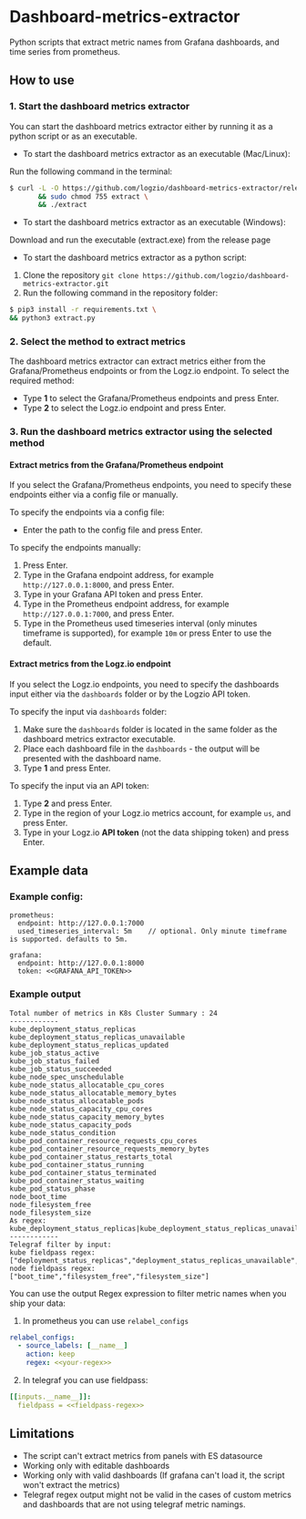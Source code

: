 # Dashboard-metrics-extractor
Python scripts that extract metric names from Grafana dashboards, and time series from prometheus.

## How to use

### 1. Start the dashboard metrics extractor

You can start the dashboard metrics extractor either by running it as a python script or as an executable.

* To start the dashboard metrics extractor as an executable (Mac/Linux):

 Run the following command in the terminal:

```bash 
$ curl -L -O https://github.com/logzio/dashboard-metrics-extractor/releases/download/V0.0.7/extract \
       && sudo chmod 755 extract \
       && ./extract
```
* To start the dashboard metrics extractor as an executable (Windows):

 Download and run the executable (extract.exe) from the release page


* To start the dashboard metrics extractor as a python script:

1. Clone the repository `git clone https://github.com/logzio/dashboard-metrics-extractor.git`
2. Run the following command in the repository folder:

``` bash
$ pip3 install -r requirements.txt \
&& python3 extract.py
```



### 2. Select the method to extract metrics

The dashboard metrics extractor can extract metrics either from the Grafana/Prometheus endpoints or from the Logz.io endpoint. To select the required method:

* Type **1** to select the Grafana/Prometheus endpoints and press Enter.
* Type **2** to select the Logz.io endpoint and press Enter.

### 3. Run the dashboard metrics extractor using the selected method

#### Extract metrics from the Grafana/Prometheus endpoint

If you select the Grafana/Prometheus endpoints, you need to specify these endpoints either via a config file or manually.

To specify the endpoints via a config file:

* Enter the path to the config file and press Enter.

To specify the endpoints manually:

1. Press Enter.
2. Type in the Grafana endpoint address, for example `http://127.0.0.1:8000`, and press Enter.
3. Type in your Grafana API token and press Enter.
4. Type in the Prometheus endpoint address, for example `http://127.0.0.1:7000`, and press Enter.
5. Type in the Prometheus used timeseries interval (only minutes timeframe is supported), for example `10m` or press Enter to use the default.



#### Extract metrics from the Logz.io endpoint

If you select the Logz.io endpoints, you need to specify the dashboards input either via the `dashboards` folder or by the Logzio API token.

To specify the input via `dashboards` folder:

1. Make sure the `dashboards` folder is located in the same folder as the dashboard metrics extractor executable.
2. Place each dashboard file in the `dashboards` - the output will be presented with the dashboard name.
3. Type **1** and press Enter.

To specify the input via an API token:

1. Type **2** and press Enter.
2. Type in the region of your Logz.io metrics account, for example `us`, and press Enter.
3. Type in your Logz.io **API token** (not the data shipping token) and press Enter.

## Example data

### Example config:
    prometheus:
      endpoint: http://127.0.0.1:7000
      used_timeseries_interval: 5m    // optional. Only minute timeframe is supported. defaults to 5m.

    grafana:
      endpoint: http://127.0.0.1:8000
      token: <<GRAFANA_API_TOKEN>>

### Example output
```text
Total number of metrics in K8s Cluster Summary : 24
------------
kube_deployment_status_replicas
kube_deployment_status_replicas_unavailable
kube_deployment_status_replicas_updated
kube_job_status_active
kube_job_status_failed
kube_job_status_succeeded
kube_node_spec_unschedulable
kube_node_status_allocatable_cpu_cores
kube_node_status_allocatable_memory_bytes
kube_node_status_allocatable_pods
kube_node_status_capacity_cpu_cores
kube_node_status_capacity_memory_bytes
kube_node_status_capacity_pods
kube_node_status_condition
kube_pod_container_resource_requests_cpu_cores
kube_pod_container_resource_requests_memory_bytes
kube_pod_container_status_restarts_total
kube_pod_container_status_running
kube_pod_container_status_terminated
kube_pod_container_status_waiting
kube_pod_status_phase
node_boot_time
node_filesystem_free
node_filesystem_size
As regex: 
kube_deployment_status_replicas|kube_deployment_status_replicas_unavailable|kube_deployment_status_replicas_updated|kube_job_status_active|kube_job_status_failed|kube_job_status_succeeded|kube_node_info|kube_node_spec_unschedulable|kube_node_status_allocatable_cpu_cores|kube_node_status_allocatable_memory_bytes|kube_node_status_allocatable_pods|kube_node_status_capacity_cpu_cores|kube_node_status_capacity_memory_bytes|kube_node_status_capacity_pods|kube_node_status_condition|kube_pod_container_resource_requests_cpu_cores|kube_pod_container_resource_requests_memory_bytes|kube_pod_container_status_restarts_total|kube_pod_container_status_running|kube_pod_container_status_terminated|kube_pod_container_status_waiting|kube_pod_info|kube_pod_status_phase|node_boot_time|node_filesystem_free|node_filesystem_size
------------
Telegraf filter by input:
kube fieldpass regex: ["deployment_status_replicas","deployment_status_replicas_unavailable","deployment_status_replicas_updated","job_status_active","job_status_failed,"job_status_succeeded","node_spec_unschedulable","node_status_allocatable_cpu_cores","node_status_allocatable_memory_bytes","node_status_allocatable_pods","node_status_capacity_cpu_cores","node_status_capacity_memory_bytes","node_status_capacity_pods","node_status_condition","pod_container_resource_requests_cpu_cores","pod_container_resource_requests_memory_bytes","pod_container_status_restarts_total","pod_container_status_running","pod_container_status_terminated","pod_container_status_waiting","pod_status_phase"]
node fieldpass regex: ["boot_time","filesystem_free","filesystem_size"]
```

You can use the output Regex expression to filter metric names when you ship your data:
1. In prometheus you can use `relabel_configs`
```yaml
relabel_configs:
  - source_labels: [__name__]
    action: keep
    regex: <<your-regex>>
```

2. In telegraf you can use fieldpass:
```yaml
[[inputs.__name__]]:
  fieldpass = <<fieldpass-regex>>
```

## Limitations
* The script can't extract metrics from panels with ES datasource
* Working only with editable dashboards
* Working only with valid dashboards (If grafana can't load it, the script won't extract the metrics)
* Telegraf regex output might not be valid in the cases of custom metrics and dashboards that are not using telegraf metric namings.

